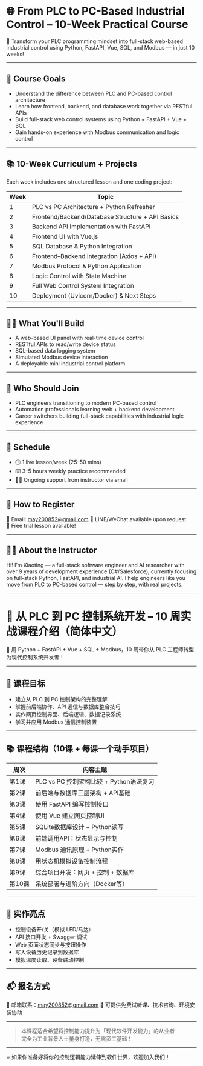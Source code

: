 # 🌐 From PLC to PC-Based Industrial Control – 10-Week Practical Course

🚀 Transform your PLC programming mindset into full-stack web-based industrial control using Python, FastAPI, Vue, SQL, and Modbus — in just 10 weeks!

---

## 🎯 Course Goals

- Understand the difference between PLC and PC-based control architecture
- Learn how frontend, backend, and database work together via RESTful APIs
- Build full-stack web control systems using Python + FastAPI + Vue + SQL
- Gain hands-on experience with Modbus communication and logic control

---

## 📚 10-Week Curriculum + Projects

Each week includes one structured lesson and one coding project:

| Week | Topic |
|------|-------|
| 1 | PLC vs PC Architecture + Python Refresher |
| 2 | Frontend/Backend/Database Structure + API Basics |
| 3 | Backend API Implementation with FastAPI |
| 4 | Frontend UI with Vue.js |
| 5 | SQL Database & Python Integration |
| 6 | Frontend–Backend Integration (Axios + API) |
| 7 | Modbus Protocol & Python Application |
| 8 | Logic Control with State Machine |
| 9 | Full Web Control System Integration |
|10 | Deployment (Uvicorn/Docker) & Next Steps |

---

## 🧑‍💻 What You'll Build

- A web-based UI panel with real-time device control
- RESTful APIs to read/write device status
- SQL-based data logging system
- Simulated Modbus device interaction
- A deployable mini industrial control platform

---

## 👥 Who Should Join

- PLC engineers transitioning to modern PC-based control
- Automation professionals learning web + backend development
- Career switchers building full-stack capabilities with industrial logic experience

---

## 📅 Schedule

- 🕒 1 live lesson/week (25–50 mins)
- ⌨️ 3–5 hours weekly practice recommended
- 👨‍🏫 Ongoing support from instructor via email

---

## 📝 How to Register

📩 Email: may200852@gmail.com 
💬 LINE/WeChat available upon request  
🧪 Free trial lesson available!

---

## 👨‍🏫 About the Instructor

Hi! I’m Xiaoting — a full-stack software engineer and AI researcher with over 9 years of development experience (C#/Salesforce), currently focusing on full-stack Python, FastAPI, and industrial AI. I help engineers like you move from PLC to PC-based control — step by step, with real projects.

---

# 🧭 从 PLC 到 PC 控制系统开发 – 10 周实战课程介绍（简体中文）

🚀 用 Python + FastAPI + Vue + SQL + Modbus，10 周带你从 PLC 工程师转型为现代控制系统开发者！

---

## 🎯 课程目标

- 建立从 PLC 到 PC 控制架构的完整理解
- 掌握前后端协作、API 通信与数据库整合技巧
- 实作网页控制界面、后端逻辑、数据记录系统
- 学习并应用 Modbus 通信控制装置

---

## 📚 课程结构（10课 + 每课一个动手项目）

| 周次 | 内容主题 |
|------|----------|
| 第1课 | PLC vs PC 控制架构比较 + Python语法复习 |
| 第2课 | 前后端与数据库三层架构 + API基础 |
| 第3课 | 使用 FastAPI 编写控制接口 |
| 第4课 | 使用 Vue 建立网页控制UI |
| 第5课 | SQLite数据库设计 + Python读写 |
| 第6课 | 前端调用API：状态显示与控制 |
| 第7课 | Modbus 通讯原理 + Python实作 |
| 第8课 | 用状态机模拟设备控制流程 |
| 第9课 | 综合项目开发：网页 + 控制 + 数据库 |
| 第10课 | 系统部署与进阶方向（Docker等） |

---

## 🧪 实作亮点

- 控制设备开/关（模拟 LED/马达）
- API 接口开发 + Swagger 调试
- Web 页面状态同步与按钮操作
- 写入设备历史记录到数据库
- 模拟温度读取、设备联动控制

---

## 📬 报名方式

📩 邮箱联系：may200852@gmail.com 
💬 可提供免费试听课、技术咨询、环境安装协助

---

> 本课程适合希望将控制能力提升为「现代软件开发能力」的从业者  
> 完全为工业背景人士量身打造，无需资工基础！

---

⭐ 如果你准备好将你的控制逻辑能力延伸到软件世界，欢迎加入我们！
